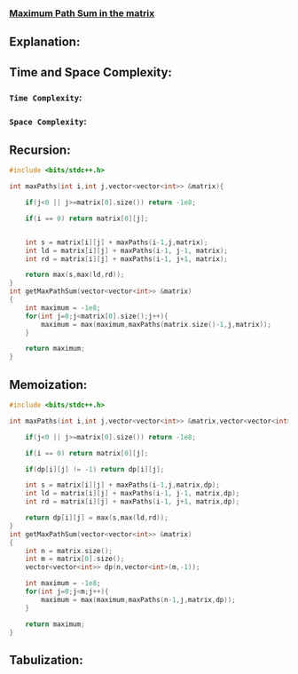 ### [Maximum Path Sum in the matrix](https://www.codingninjas.com/studio/problems/maximum-path-sum-in-the-matrix_797998?source=youtube&campaign=striver_dp_videos&utm_source=youtube&utm_medium=affiliate&utm_campaign=striver_dp_videos)

## Explanation:

## Time and Space Complexity:
### `Time Complexity`:

### `Space Complexity`:

## Recursion:
```cpp
#include <bits/stdc++.h> 

int maxPaths(int i,int j,vector<vector<int>> &matrix){

    if(j<0 || j>=matrix[0].size()) return -1e8;

    if(i == 0) return matrix[0][j];


    int s = matrix[i][j] + maxPaths(i-1,j,matrix);
    int ld = matrix[i][j] + maxPaths(i-1, j-1, matrix);
    int rd = matrix[i][j] + maxPaths(i-1, j+1, matrix);

    return max(s,max(ld,rd)); 
}
int getMaxPathSum(vector<vector<int>> &matrix)
{
    int maximum = -1e8;
    for(int j=0;j<matrix[0].size();j++){
        maximum = max(maximum,maxPaths(matrix.size()-1,j,matrix));
    }

    return maximum;
}
```

## Memoization:
```cpp
#include <bits/stdc++.h> 

int maxPaths(int i,int j,vector<vector<int>> &matrix,vector<vector<int>> &dp){

    if(j<0 || j>=matrix[0].size()) return -1e8;

    if(i == 0) return matrix[0][j];

    if(dp[i][j] != -1) return dp[i][j];

    int s = matrix[i][j] + maxPaths(i-1,j,matrix,dp);
    int ld = matrix[i][j] + maxPaths(i-1, j-1, matrix,dp);
    int rd = matrix[i][j] + maxPaths(i-1, j+1, matrix,dp);

    return dp[i][j] = max(s,max(ld,rd)); 
}
int getMaxPathSum(vector<vector<int>> &matrix)
{
    int n = matrix.size();
    int m = matrix[0].size();
    vector<vector<int>> dp(n,vector<int>(m,-1));

    int maximum = -1e8;
    for(int j=0;j<m;j++){
        maximum = max(maximum,maxPaths(n-1,j,matrix,dp));
    }

    return maximum;
}
```

## Tabulization:
```cpp

```
